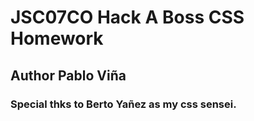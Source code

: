 # JSC07CO Hack A Boss CSS Homework
## Author Pablo Viña
### Special thks to Berto Yañez as my css sensei.
